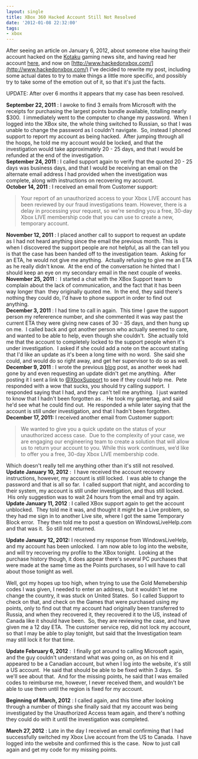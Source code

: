 ```yaml
---
layout: single
title: XBox 360 Hacked Account Still Not Resolved
date: '2012-01-08 22:32:00'
tags:
- xbox
---
```


After seeing an article on January 6, 2012, about someone else having their account hacked on the [Kotaku](http://kotaku.com/) gaming news site, and having read her account [here](http://hackedonxbox.tumblr.com/), and now on [http://www.hackedonxbox.com/](http://www.hackedonxbox.com/) I've decided to rewrite my post, including some actual dates to try to make things a little more specific, and possibly try to take some of the emotion out of it, so that it's just the facts.  
  
UPDATE: After over 6 months it appears that my case has been resolved.  
  
**September 22, 2011** : I awoke to find 3 emails from Microsoft with the receipts for purchasing the largest points bundle available, totalling nearly $300. &nbsp;I immediately went to the computer to change my password. &nbsp;When I logged into the XBox site, the whole thing switched to Russian, so that I was unable to change the password as I couldn't navigate. &nbsp;So, instead I phoned support to report my account as being hacked. &nbsp;After jumping through all the hoops, he told me my account would be locked, and that the investigation would take approximately 20 - 25 days, and that I would be refunded at the end of the investigation.  
**September 24, 2011** : I called support again to verify that the quoted 20 - 25 days was business days, and that I would be receiving an email on the alternate email address I had provided when the investigation was complete, along with instructions on recovering my account.  
**October 14, 2011** : I received an email from Customer support:

> Your report of an unauthorized access to your Xbox LIVE account has been reviewed by our fraud investigations team. However, there is a delay in processing your request, so we're sending you a free, 30-day Xbox LIVE membership code that you can use to create a new, temporary account.

**November 12, 2011** : I placed another call to support to request an update as I had not heard anything since the email the previous month. This is when I discovered the support people are not helpful, as all the can tell you is that the case has been handed off to the investigation team. &nbsp;Asking for an ETA, he would not give me anything. &nbsp;Actually refusing to give me an ETA as he really didn't know. &nbsp;At the end of the conversation he hinted that I should keep an eye on my secondary email in the next couple of weeks.  
**November 25, 2011** : &nbsp;I started a chat with the XBox Support team to complain about the lack of communication, and the fact that it has been way longer than &nbsp;they originally quoted me. &nbsp;In the end, they said there's nothing they could do, I'd have to phone support in order to find out anything.  
**December 3, 2011** : I had time to call in again. &nbsp;This time I gave the support person my refererence number, and she commented it was way past the current ETA they were giving new cases of 30 - 35 days, and then hung up on me. &nbsp;I called back and got another person who actually seemed to care, and wanted to be able to help, even though she couldn't. &nbsp;She actually told me that the account to completely locked to the support people when it's under investigation. &nbsp;I asked if she could add a note on the account stating that I'd like an update as it's been a long time with no word. &nbsp;She said she could, and would do so right away, and get her supervisor to do so as well.  
**December 9, 2011** : I wrote the previous [blog](http://blog.ggsoftwerks.com/2011/12/xbox-360-account-hacked-10-weeks-still.html) post, as another week had gone by and even requesting an update didn't get me anything. &nbsp;After posting it I sent a link to [@XboxSupport](https://twitter.com/#!/XboxSupport) to see if they could help me. &nbsp;Pete responded with a wow that sucks, you should try calling support. &nbsp;I responded saying that I had, and they can't tell me anything. &nbsp;I just wanted to know that I hadn't been forgotten as . &nbsp;He took my gamertag, and said he'd see what he could find out. &nbsp;He responded a while later saying that the account is still under investigation, and that I hadn't been forgotten.  
**December 17, 2011:** I received another email from Customer support:

> We wanted to give you a quick update on the status of your unauthorized access case. &nbsp;Due to the complexity of your case, we are engaging our engineering team to create a solution that will allow us to return your account to you. While this work continues, we’d like to offer you a free, 30-day Xbox LIVE membership code.

Which doesn't really tell me anything other than it's still not resolved.  
**Update January 10, 2012** : &nbsp;I have received the account recovery instructions, however, my account is still locked. &nbsp;I was able to change the password and that is all so far. &nbsp;I called support that night, and according to their system, my account is still under investigation, and thus still locked. &nbsp;His only suggestion was to wait 24 hours from the email and try again.  
**Update January 11, 2012** : I called XBox support again to get the account unblocked. &nbsp;They told me it was, and thought it might be a Live problem, so they had me sign in to another Live site, where I got the same Temporary Block error. &nbsp;They then told me to post a question on WindowsLiveHelp.com and that was it. &nbsp;So still not returned.  
  
**Update January 12, 2012:** I received my response from WindowsLiveHelp, and my account has been unlocked. &nbsp;I am now able to log into the website, and will try recovering my profile to the XBox tonight. &nbsp;Looking at the purchase history though, it does appear there's several PC purchases that were made at the same time as the Points purchases, so I will have to call about those tonight as well.  
  
Well, got my hopes up too high, when trying to use the Gold Memebership codes I was given, I needed to enter an address, but it wouldn't let me change the country, it was stuck on United States. &nbsp;So I called Support to check on that, and check on the Games that were purchased using my points, only to find out that my account had originally been transferred to Russia, and when they recovered it, they recovered it to the US, instead of Canada like it should have been. &nbsp;So, they are reviewing the case, and have given me a 12 day ETA. &nbsp;The customer service rep, did not lock my account, so that I may be able to play tonight, but said that the Investigation team may still lock it for that time.  
  
**Update February 6, 2012** : &nbsp;I finally got around to calling Microsoft again, and the guy couldn't understand what was going on, as on his end it appeared to be a Canadian account, but when I log into the website, it's still a US account. &nbsp;He said that should be able to be fixed within 3 days. &nbsp;So we'll see about that. &nbsp;And for the missing points, he said that I was emailed codes to reimburse me, however, I never received them, and wouldn't be able to use them until the region is fixed for my account.  
  
**Beginning of March, 2012** : I called again, and this time after looking through a number of things she finally said that my account was being investigated by the Unauthorized Access team again, and there's nothing they could do with it until the investigation was completed.  
  
**March 27, 2012** : Late in the day I received an email confirming that I had successfully switched my Xbox Live account from the US to Canada. &nbsp;I have logged into the website and confirmed this is the case. &nbsp;Now to just call again and get my code for my missing points.

